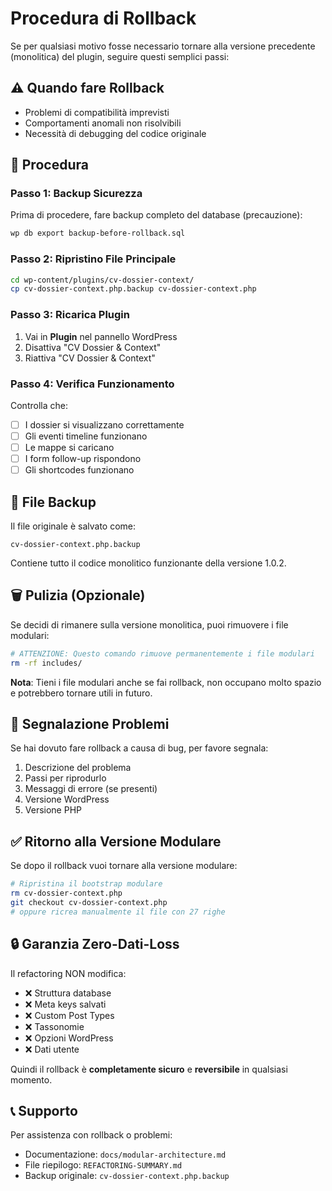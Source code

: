 # Procedura di Rollback

Se per qualsiasi motivo fosse necessario tornare alla versione precedente (monolitica) del plugin, seguire questi semplici passi:

## ⚠️ Quando fare Rollback

- Problemi di compatibilità imprevisti
- Comportamenti anomali non risolvibili
- Necessità di debugging del codice originale

## 🔄 Procedura

### Passo 1: Backup Sicurezza
Prima di procedere, fare backup completo del database (precauzione):
```bash
wp db export backup-before-rollback.sql
```

### Passo 2: Ripristino File Principale
```bash
cd wp-content/plugins/cv-dossier-context/
cp cv-dossier-context.php.backup cv-dossier-context.php
```

### Passo 3: Ricarica Plugin
1. Vai in **Plugin** nel pannello WordPress
2. Disattiva "CV Dossier & Context"
3. Riattiva "CV Dossier & Context"

### Passo 4: Verifica Funzionamento
Controlla che:
- [ ] I dossier si visualizzano correttamente
- [ ] Gli eventi timeline funzionano
- [ ] Le mappe si caricano
- [ ] I form follow-up rispondono
- [ ] Gli shortcodes funzionano

## 📁 File Backup

Il file originale è salvato come:
```
cv-dossier-context.php.backup
```

Contiene tutto il codice monolitico funzionante della versione 1.0.2.

## 🗑️ Pulizia (Opzionale)

Se decidi di rimanere sulla versione monolitica, puoi rimuovere i file modulari:

```bash
# ATTENZIONE: Questo comando rimuove permanentemente i file modulari
rm -rf includes/
```

**Nota**: Tieni i file modulari anche se fai rollback, non occupano molto spazio e potrebbero tornare utili in futuro.

## 🐛 Segnalazione Problemi

Se hai dovuto fare rollback a causa di bug, per favore segnala:
1. Descrizione del problema
2. Passi per riprodurlo
3. Messaggi di errore (se presenti)
4. Versione WordPress
5. Versione PHP

## ✅ Ritorno alla Versione Modulare

Se dopo il rollback vuoi tornare alla versione modulare:

```bash
# Ripristina il bootstrap modulare
rm cv-dossier-context.php
git checkout cv-dossier-context.php
# oppure ricrea manualmente il file con 27 righe
```

## 🔒 Garanzia Zero-Dati-Loss

Il refactoring NON modifica:
- ❌ Struttura database
- ❌ Meta keys salvati
- ❌ Custom Post Types
- ❌ Tassonomie
- ❌ Opzioni WordPress
- ❌ Dati utente

Quindi il rollback è **completamente sicuro** e **reversibile** in qualsiasi momento.

## 📞 Supporto

Per assistenza con rollback o problemi:
- Documentazione: `docs/modular-architecture.md`
- File riepilogo: `REFACTORING-SUMMARY.md`
- Backup originale: `cv-dossier-context.php.backup`